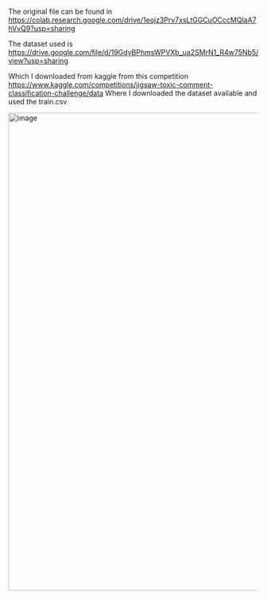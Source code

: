 The original file can be found in 
https://colab.research.google.com/drive/1eojz3Prv7xsLtGGCuOCccMQlaA7hVvQ9?usp=sharing

The dataset used is 
https://drive.google.com/file/d/19GdyBPhmsWPVXb_ua2SMrN1_R4w75Nb5/view?usp=sharing

Which I downloaded from kaggle from this competition
https://www.kaggle.com/competitions/jigsaw-toxic-comment-classification-challenge/data
Where I downloaded the dataset available and used the train.csv 

<img width="960" alt="image" src="https://github.com/VermaAman-tech/FineTuning_Bert_for_Toxic_Comment_Detector/assets/122050072/5487d256-9094-436d-aa6c-5ae624057ee8">

